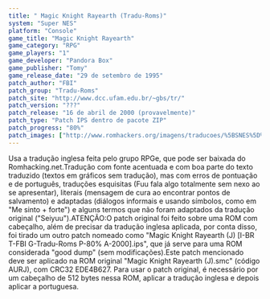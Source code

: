 ```yaml
---
title: " Magic Knight Rayearth (Tradu-Roms)"
system: "Super NES"
platform: "Console"
game_title: "Magic Knight Rayearth"
game_category: "RPG"
game_players: "1"
game_developer: "Pandora Box"
game_publisher: "Tomy"
game_release_date: "29 de setembro de 1995"
patch_author: "FBI"
patch_group: "Tradu-Roms"
patch_site: "http://www.dcc.ufam.edu.br/~gbs/tr/"
patch_version: "???"
patch_release: "16 de abril de 2000 (provavelmente)"
patch_type: "Patch IPS dentro de pacote ZIP"
patch_progress: "80%"
patch_images: ["http://www.romhackers.org/imagens/traducoes/%5BSNES%5D%20Magic%20Knight%20Rayearth%20-%20IPS%20Center%20e%20Tradu-Roms%20-%201.png","http://www.romhackers.org/imagens/traducoes/%5BSNES%5D%20Magic%20Knight%20Rayearth%20-%20Tradu-Roms%20-%202.png","http://www.romhackers.org/imagens/traducoes/%5BSNES%5D%20Magic%20Knight%20Rayearth%20-%20Tradu-Roms%20-%203.png"]
---
```

Usa a tradução inglesa feita pelo grupo RPGe, que pode ser baixada do Romhacking.net.Tradução com fonte acentuada e com boa parte do texto traduzido (textos em gráficos sem tradução), mas com erros de pontuação e de português, traduções esquisitas (Fuu fala algo totalmente sem nexo ao se apresentar), literais (mensagem de cura ao encontrar pontos de salvamento) e adaptadas (diálogos informais e usando símbolos, como em "Me sinto + forte") e alguns termos que não foram adaptados da tradução original ("Seiyuu").ATENÇÃO:O patch original foi feito sobre uma ROM com cabeçalho, além de precisar da tradução inglesa aplicada, por conta disso, foi tirado um outro patch nomeado como "Magic Knight Rayearth (J) [I-BR T-FBI G-Tradu-Roms P-80% A-2000].ips", que já serve para uma ROM considerada "good dump" (sem modificações).Este patch mencionado deve ser aplicado na ROM original "Magic Knight Rayearth (J).smc" (código AURJ), com CRC32 EDE4B627. Para usar o patch original, é necessário por um cabeçalho de 512 bytes nessa ROM, aplicar a tradução inglesa e depois aplicar a portuguesa.